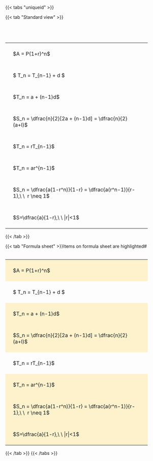 ---
---

{{< tabs "uniqueid" >}}

{{< tab "Standard view" >}}

#  
<br>
<style type="text/css">
#T_45a42 th.col_heading {
  text-align: left;
  font-size: 1em;
}
#T_45a42 td {
  text-align: left;
  font-size: 1em;
  padding: 1.5em;
}
#T_45a42_row0_col0, #T_45a42_row1_col0, #T_45a42_row2_col0, #T_45a42_row3_col0, #T_45a42_row4_col0, #T_45a42_row5_col0, #T_45a42_row6_col0, #T_45a42_row7_col0 {
  width: 400px;
  white-space: pre-wrap;
}
</style>
<table id="T_45a42">
  <thead>
  </thead>
  <tbody>
    <tr>
      <td id="T_45a42_row0_col0" class="data row0 col0" >$A = P(1+r)^n$</td>
    </tr>
    <tr>
      <td id="T_45a42_row1_col0" class="data row1 col0" >$ T_n = T_{n-1} + d $</td>
    </tr>
    <tr>
      <td id="T_45a42_row2_col0" class="data row2 col0" >$T_n = a + (n-1)d$</td>
    </tr>
    <tr>
      <td id="T_45a42_row3_col0" class="data row3 col0" >$S_n = \dfrac{n}{2}[2a + (n-1)d] = \dfrac{n}{2}(a+l)$</td>
    </tr>
    <tr>
      <td id="T_45a42_row4_col0" class="data row4 col0" >$T_n = rT_{n-1}$</td>
    </tr>
    <tr>
      <td id="T_45a42_row5_col0" class="data row5 col0" >$T_n = ar^{n-1}$</td>
    </tr>
    <tr>
      <td id="T_45a42_row6_col0" class="data row6 col0" >$S_n = \dfrac{a(1-r^n)}{1-r} = \dfrac{a(r^n-1)}{r-1},\ \  r \neq 1$</td>
    </tr>
    <tr>
      <td id="T_45a42_row7_col0" class="data row7 col0" >$S=\dfrac{a}{1-r},\ \ |r|<1$</td>
    </tr>
  </tbody>
</table>
{{< /tab >}}

{{< tab "Formula sheet" >}}Items on formula sheet are highlighted#  
<br>
<style type="text/css">
#T_ad0fa th.col_heading {
  text-align: left;
  font-size: 1em;
}
#T_ad0fa td {
  text-align: left;
  font-size: 1em;
  padding: 1.5em;
}
#T_ad0fa_row0_col0, #T_ad0fa_row2_col0, #T_ad0fa_row3_col0, #T_ad0fa_row5_col0, #T_ad0fa_row6_col0, #T_ad0fa_row7_col0 {
  width: 400px;
  background-color: rgba(255,194,10, 0.2);
  white-space: pre-wrap;
}
#T_ad0fa_row1_col0, #T_ad0fa_row4_col0 {
  width: 400px;
  white-space: pre-wrap;
}
</style>
<table id="T_ad0fa">
  <thead>
  </thead>
  <tbody>
    <tr>
      <td id="T_ad0fa_row0_col0" class="data row0 col0" >$A = P(1+r)^n$</td>
    </tr>
    <tr>
      <td id="T_ad0fa_row1_col0" class="data row1 col0" >$ T_n = T_{n-1} + d $</td>
    </tr>
    <tr>
      <td id="T_ad0fa_row2_col0" class="data row2 col0" >$T_n = a + (n-1)d$</td>
    </tr>
    <tr>
      <td id="T_ad0fa_row3_col0" class="data row3 col0" >$S_n = \dfrac{n}{2}[2a + (n-1)d] = \dfrac{n}{2}(a+l)$</td>
    </tr>
    <tr>
      <td id="T_ad0fa_row4_col0" class="data row4 col0" >$T_n = rT_{n-1}$</td>
    </tr>
    <tr>
      <td id="T_ad0fa_row5_col0" class="data row5 col0" >$T_n = ar^{n-1}$</td>
    </tr>
    <tr>
      <td id="T_ad0fa_row6_col0" class="data row6 col0" >$S_n = \dfrac{a(1-r^n)}{1-r} = \dfrac{a(r^n-1)}{r-1},\ \  r \neq 1$</td>
    </tr>
    <tr>
      <td id="T_ad0fa_row7_col0" class="data row7 col0" >$S=\dfrac{a}{1-r},\ \ |r|<1$</td>
    </tr>
  </tbody>
</table>
{{< /tab >}}
{{< /tabs >}}
